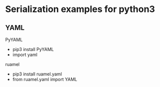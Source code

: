 # Serialization examples for python3

## YAML
PyYAML
- pip3 install PyYAML
- import yaml

ruamel
- pip3 install ruamel.yaml
- from ruamel.yaml import YAML
